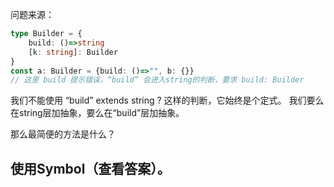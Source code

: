 问题来源：

```typescript 
type Builder = {
    build: ()=>string
    [k: string]: Builder
}
const a: Builder = {build: ()=>"", b: {}} 
// 这里 build 提示错误，“build” 会进入string的判断，要求 build: Builder
```

我们不能使用 “build” extends string ? 这样的判断，它始终是个定式。
我们要么在string层加抽象，要么在“build”层加抽象。

那么最简便的方法是什么？

## 使用Symbol（查看答案）。
